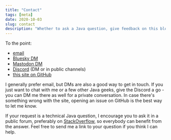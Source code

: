 ```yaml
---
title: "Contact"
tags: [meta]
date: 2020-10-03
slug: contact
description: "Whether to ask a Java question, give feedback on this blog, report a problem, or just hang out and chat - here's how to get in touch"
---
```


To the point:

* [email](mailto:nicolai@nipafx.dev)
* [Bluesky DM](https://bsky.app/profile/nipafx.dev)
* [Mastodon DM](https://mastodon.social/@nipafx)
* [Discord](https://discord.com/invite/7m9w8Td) (DM or in public channels)
* [this site on GitHub](https://github.com/nipafx/nipafx.dev)

I generally prefer email, but DMs are also a good way to get in touch.
If you just want to chat with me or a few other Java geeks, give the Discord a go - you can DM me there as well for a private conversation.
In case there's something wrong with the site, opening an issue on GitHub is the best way to let me know.

If your request is a technical Java question, I encourage you to ask it in a public forum, preferably on [StackOverflow](stackoverflow.com/), so everybody can benefit from the answer.
Feel free to send me a link to your question if you think I can help.
